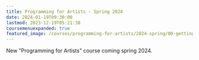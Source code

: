 ```yaml
---
title: Programming for Artists - Spring 2024
date: 2024-01-19T09:30:00
lastmod: 2023-12-19T05:21:38
coursemenuexpanded: true
featured_image: /courses/programming-for-artists/2024-spring/00-getting-started/2024-programming-for-artists-course-image.jpg
---
```


New "Programming for Artists" course coming spring 2024.
